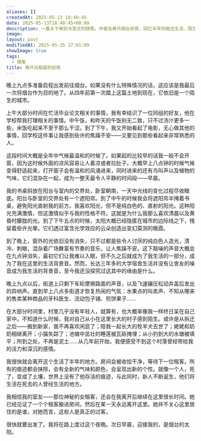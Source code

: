 ```yaml
---
aliases: []
createdAt: 2025-05-13 18:40:45
date: 2025-05-13T18:40:45+08:00
description: 一篇关于离别与变迁的随笔。作者在离开烟台前夜，回忆半年的租住生活、陌生的城市、逐渐疏远的故乡，以及时光中消逝的人与物。从清晨的宁静到夜晚的喧嚣，从书桌前的光影到拆迁后的村庄，文字平静却暗涌怅惘，最终在车轮声中启程，迎接新的黎明。
image: 
layout: post
modifiedAt: 2025-05-25 17:01:09
showImage: true
tags:
  - 随笔
title: 离开出租屋的前夜
---
```


晚上九点多准备启程出发前往烟台。如果没有什么特殊情况的话，这应该是我最后一次将烟台作为目的地了。从四年前第一次踏上这篇土地到现在，它依旧是一个陌生的城市。

上午大部分时间在忙活毕业论文相关的事情，我有幸结识了一位同组的好友，他在学校帮我打理相关的事情。中午饭，和昨天的午饭别无二致，只不过汤汁更多一些，米饭吃起来不至于那么干涩。到了下午，我又开始看起了电影，无心做其他的事情，回学校这件事让我感到些许的焦躁不安——又要见到那些看起来非常熟悉的人。

这段时间大概是全年中气候最温和的时候了。如果起的比较早的话我一般不会开窗，因为这时候外面的凉风容易让人着凉或者拉肚子。大概早上八点钟的时候气候变得舒适起来，打开窗子会有温和的风涌进来，同时进来的还有鸟叫声以及植物的气味，它们混杂在一起，成为一整天最令人平静的时间段——早晨。

我的书桌斜放在阳台与室内的交界处，卧室朝南，一天中光线的变化过程尽收眼底。阳台与卧室的交界处有一个遮阳帘。到了中午的时候我会将遮阳帘半掩着书桌，避免阳光直射我的前方。我喜欢阳光，但不是纯白色的、直射的阳光。这种阳光充满激情，但这激情似乎与我的性格不符。这就是为什么我那么喜欢清晨以及黄昏时朦胧的光。到了下午五点的时候，太阳大概已经隐匿在城市的边际线之下，残留着些许光晕。它们透过富含光学效应的云朵创造出变幻莫测的晚霞。

到了晚上，窗外的光依旧没有消失，只不过都是些令人讨厌的纯白色人造光，清冷、刺眼，混杂着广场舞富有节奏的音乐，让人焦躁不安。这下聒噪的声音大概会在九点钟消失，最初它们让我难以入眠，但不久之后就成为了我生活的一部分，成为了我在这里的生活背景音。然而，长达三年多的大学宿舍生活并没有让舍友的噪音成为我生活的背景音，至今我还没探究过这其中的缘由是什么。

晚上九点以后，街道上只剩下车轮摩擦路面的声音，以及飞速碾压松动井盖后发出的异响声。直到早上八点多街道才恢复热闹的气氛：水果点的叫卖声、不知从哪来的售卖某种商品的牙科医生、流动包子铺、煎饼果子……

在大部分时间里，村里几乎没有年轻人，就算有，也大概率像我一样终日呆在自己家中。不知道什么时候，我对自己从小在这里长大的村子感到陌生。或许是从拆迁之后——搬到新家，我不再喜欢闲逛了；陪我一起长大的牧羊犬去世了；姥姥和奶奶相继离开；小猫失踪了；池塘中茁壮的睡莲被瓦砾掩埋；从小钓到大的水塘被填平；所到之处，不再是泥土……从几年前开始，我便感受不到这个村落曾经带给我的活力和深沉的感情。

我很快就会离开这个生活了半年的地方。房间会被收拾干净，等待下一位租客。所有的痕迹都会抹除，会有全新的气味和颜色，会呈现出新的个性。就像一个人，死了，变成了土壤，世界上没有了他存活的痕迹，与此同时，新人不断诞生，他们将生活在死去的人曾经生活的地方。

我相信我的室友——那位神秘的女租客，还会在我离开后继续在这里很长时间。她已经见证了一个个租客搬进房间，然后在某一天永远离开这里。她并不关心这里居住的是谁，对她而言，这些人是真正的过客。

很快就要出发了。我将在路上度过这个夜晚。次日早晨，迎接我的，是烟台的太阳。
